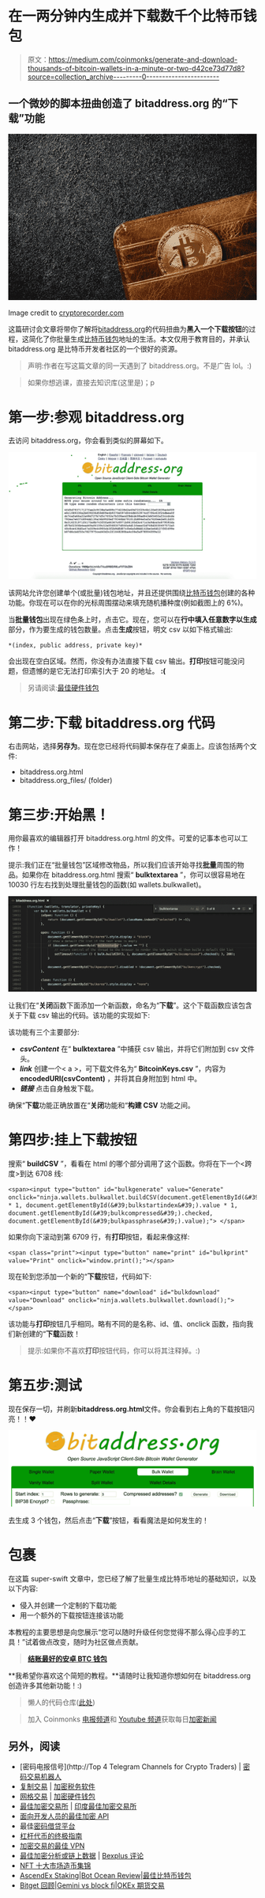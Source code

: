 # 在一两分钟内生成并下载数千个比特币钱包

> 原文：<https://medium.com/coinmonks/generate-and-download-thousands-of-bitcoin-wallets-in-a-minute-or-two-d42ce73d77d8?source=collection_archive---------0----------------------->

## 一个微妙的脚本扭曲创造了 bitaddress.org 的“下载”功能

![](img/696238637880631ee23c0637c5a60ce3.png)

Image credit to [cryptorecorder.com](https://cryptorecorder.com/2018/04/12/cloakcoin-cloak-declines-further-after-the-launch-of-new-wallet/)

这篇研讨会文章将带你了解将[bitaddress.org](https://www.bitaddress.org)的代码扭曲为**黑入一个下载按钮**的过程，这简化了你批量生成[比特币钱包](https://blog.coincodecap.com/tag/bitcoin-wallet/)地址的生活。本文仅用于教育目的，并承认 bitaddress.org 是比特币开发者社区的一个很好的资源。

> 声明:作者在写这篇文章的同一天遇到了 bitaddress.org。不是广告 lol。:)

> 如果你想逃课，直接去知识库(这里是)；p

# 第一步:参观 bitaddress.org

去访问 bitaddress.org，你会看到类似的屏幕如下。

![](img/476d7237605d9a7f9697e2350cdae972.png)

该网站允许您创建单个(或批量)钱包地址，并且还提供围绕[比特币钱包](https://blog.coincodecap.com/tag/bitcoin-wallet/)创建的各种功能。你现在可以在你的光标周围摆动来填充随机播种度(例如截图上的 6%)。

当**批量钱包**出现在绿色条上时，点击它。现在，您可以在**行中填入任意数字以生成**部分，作为要生成的钱包数量。点击**生成**按钮，明文 csv 以如下格式输出:

```
*(index, public address, private key)*
```

会出现在空白区域。然而，你没有办法直接下载 csv 输出。**打印**按钮可能没问题，但遗憾的是它无法打印索引大于 20 的地址。 **:(**

> 另请阅读:[最佳硬件钱包](/coinmonks/the-best-cryptocurrency-hardware-wallets-of-2020-e28b1c124069)

# 第二步:下载 bitaddress.org 代码

右击网站，选择**另存为**。现在您已经将代码脚本保存在了桌面上。应该包括两个文件:

*   bitaddress.org.html
*   bitaddress.org_files/ (folder)

# 第三步:开始黑！

用你最喜欢的编辑器打开 bitaddress.org.html 的文件。可爱的记事本也可以工作！

提示:我们正在“批量钱包”区域修改物品，所以我们应该开始寻找**批量**周围的物品。如果你在 bitaddress.org.html 搜索“ **bulktextarea** ”，你可以很容易地在 10030 行左右找到处理批量钱包的函数(如 wallets.bulkwallet)。

![](img/12baf20c88d46327e2cd51e2053d0d2e.png)

让我们在“**关闭**函数下面添加一个新函数，命名为“**下载**”。这个下载函数应该包含关于下载 csv 输出的代码。该功能的实现如下:

该功能有三个主要部分:

*   ***csvContent*** 在“ **bulktextarea** ”中捕获 csv 输出，并将它们附加到 csv 文件头。
*   ***link*** 创建一个< a >，可下载文件名为“ **BitcoinKeys.csv** ”，内容为 **encodedURI(csvContent)** ，并将其自身附加到 html 中。
*   ***链接*** 点击自身触发下载。

确保“**下载**功能正确放置在“**关闭**功能和“**构建 CSV** 功能之间。

# 第四步:挂上下载按钮

搜索“ **buildCSV** ”，看看在 html 的哪个部分调用了这个函数。你将在下一个<跨度>到达 6708 线:

```
<span><input type="button" id="bulkgenerate" value="Generate" onclick="ninja.wallets.bulkwallet.buildCSV(document.getElementById(&#39;bulklimit&#39;).value * 1, document.getElementById(&#39;bulkstartindex&#39;).value * 1, document.getElementById(&#39;bulkcompressed&#39;).checked, document.getElementById(&#39;bulkpassphrase&#39;).value);"> </span>
```

如果你向下滚动到第 6709 行，有**打印**按钮，看起来像这样:

```
<span class="print"><input type="button" name="print" id="bulkprint" value="Print" onclick="window.print();"></span>
```

现在轮到您添加一个新的“**下载**按钮，代码如下:

```
<span><input type="button" name="download" id="bulkdownload" value="Download" onclick="ninja.wallets.bulkwallet.download();"></span>
```

该功能与**打印**按钮几乎相同。略有不同的是名称、id、值、onclick 函数，指向我们新创建的“**下载**函数！

> 提示:如果你不喜欢**打印**按钮代码，你可以将其注释掉。:)

# 第五步:测试

现在保存一切，并刷新**bitaddress.org.html**文件。你会看到右上角的下载按钮闪亮！！❤

![](img/120d23f9ea8f22cbbfb8a168ef217f7b.png)

去生成 3 个钱包，然后点击“**下载**”按钮，看看魔法是如何发生的！

# 包裹

在这篇 super-swift 文章中，您已经了解了批量生成比特币地址的基础知识，以及以下内容:

*   侵入并创建一个定制的下载功能
*   用一个额外的下载按钮连接该功能

本教程的主要思想是向您展示“您可以随时升级任何您觉得不那么得心应手的工具！”试着做点改变，随时为社区做点贡献。

> [**结账最好的安卓 BTC 钱包**](https://blog.coincodecap.com/best-btc-wallets-for-android/)

**我希望你喜欢这个简短的教程。**请随时让我知道你想如何在 bitaddress.org 创造许多其他新功能！:)

> 懒人的代码仓库([此处](https://github.com/yhuag/bitaddress-downloadable))

> 加入 Coinmonks [电报频道](https://t.me/coincodecap)和 [Youtube 频道](https://www.youtube.com/c/coinmonks/videos)获取每日[加密新闻](http://coincodecap.com/)

## 另外，阅读

*   [密码电报信号](http://Top 4 Telegram Channels for Crypto Traders) | [密码交易机器人](/coinmonks/crypto-trading-bot-c2ffce8acb2a)
*   [复制交易](/coinmonks/top-10-crypto-copy-trading-platforms-for-beginners-d0c37c7d698c) | [加密税务软件](/coinmonks/crypto-tax-software-ed4b4810e338)
*   [网格交易](https://coincodecap.com/grid-trading) | [加密硬件钱包](/coinmonks/the-best-cryptocurrency-hardware-wallets-of-2020-e28b1c124069)
*   [最佳加密交易所](/coinmonks/crypto-exchange-dd2f9d6f3769) | [印度最佳加密交易所](/coinmonks/bitcoin-exchange-in-india-7f1fe79715c9)
*   [面向开发人员的最佳加密 API](/coinmonks/best-crypto-apis-for-developers-5efe3a597a9f)
*   最佳[密码借贷平台](/coinmonks/top-5-crypto-lending-platforms-in-2020-that-you-need-to-know-a1b675cec3fa)
*   [杠杆代币的终极指南](/coinmonks/leveraged-token-3f5257808b22)
*   [加密交易的最佳 VPN](https://coincodecap.com/best-vpns-for-crypto-trading)
*   [最佳加密分析或链上数据](https://coincodecap.com/blockchain-analytics) | [Bexplus 评论](https://coincodecap.com/bexplus-review)
*   [NFT 十大市场造币集锦](https://coincodecap.com/nft-marketplaces)
*   [AscendEx Staking](https://coincodecap.com/ascendex-staking)|[Bot Ocean Review](https://coincodecap.com/bot-ocean-review)|[最佳比特币钱包](https://coincodecap.com/bitcoin-wallets-india)
*   [Bitget 回顾](https://coincodecap.com/bitget-review)|[Gemini vs block fi](https://coincodecap.com/gemini-vs-blockfi)|[OKEx 期货交易](https://coincodecap.com/okex-futures-trading)